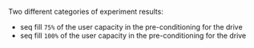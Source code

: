 Two different categories of experiment results:
- seq fill `75%`  of the user capacity in the pre-conditioning for the drive
- seq fill `100%` of the user capacity in the pre-conditioning for the drive
